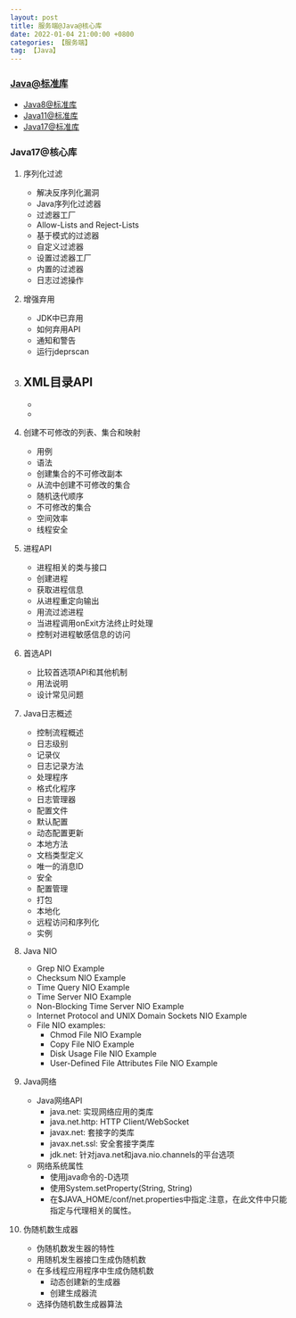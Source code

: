 ```yaml
---
layout: post
title: 服务端@Java@核心库
date: 2022-01-04 21:00:00 +0800
categories: 【服务端】
tag: 【Java】
---
```


### [Java@标准库](https://docs.oracle.com/en/java/javase/index.html)
- [Java8@标准库](https://docs.oracle.com/javase/8/)
- [Java11@标准库](https://docs.oracle.com/en/java/javase/11/core/java-core-libraries1.html)
- [Java17@标准库](https://docs.oracle.com/en/java/javase/17/core/java-core-libraries1.html)

### Java17@核心库

1. 序列化过滤
	- 解决反序列化漏洞
	- Java序列化过滤器
	- 过滤器工厂
	- Allow-Lists and Reject-Lists
	- 基于模式的过滤器
	- 自定义过滤器
	- 设置过滤器工厂
	- 内置的过滤器
	- 日志过滤操作
2. 增强弃用
	- JDK中已弃用
	- 如何弃用API
	- 通知和警告
	- 运行jdeprscan
3. XML目录API
	-
	- 
	- 

4. 创建不可修改的列表、集合和映射
	- 用例
	- 语法
	- 创建集合的不可修改副本
	- 从流中创建不可修改的集合
	- 随机迭代顺序
	- 不可修改的集合
	- 空间效率
	- 线程安全
5. 进程API
	- 进程相关的类与接口
	- 创建进程
	- 获取进程信息
	- 从进程重定向输出
	- 用流过滤进程
	- 当进程调用onExit方法终止时处理
	- 控制对进程敏感信息的访问
6. 首选API
	- 比较首选项API和其他机制
	- 用法说明
	- 设计常见问题

7. Java日志概述
	- 控制流程概述
	- 日志级别
	- 记录仪
	- 日志记录方法
	- 处理程序
	- 格式化程序
	- 日志管理器
	- 配置文件
	- 默认配置
	- 动态配置更新
	- 本地方法
	- 文档类型定义
	- 唯一的消息ID
	- 安全
	- 配置管理
	- 打包
	- 本地化
	- 远程访问和序列化
	- 实例
8. Java NIO
	- Grep NIO Example
	- Checksum NIO Example
	- Time Query NIO Example
	- Time Server NIO Example
	- Non-Blocking Time Server NIO Example
	- Internet Protocol and UNIX Domain Sockets NIO Example
	- File NIO examples:
		- Chmod File NIO Example
		- Copy File NIO Example
		- Disk Usage File NIO Example
		- User-Defined File Attributes File NIO Example

9. Java网络
	- Java网络API
		- java.net: 实现网络应用的类库
		- java.net.http: HTTP Client/WebSocket
		- javax.net: 套接字的类库
		- javax.net.ssl: 安全套接字类库
		- jdk.net: 针对java.net和java.nio.channels的平台选项
	- 网络系统属性
		- 使用java命令的-D选项
		- 使用System.setProperty(String, String)
		- 在$JAVA_HOME/conf/net.properties中指定.注意，在此文件中只能指定与代理相关的属性。
10. 伪随机数生成器
	- 伪随机数发生器的特性
	- 用随机发生器接口生成伪随机数
	- 在多线程应用程序中生成伪随机数
		- 动态创建新的生成器
		- 创建生成器流
	- 选择伪随机数生成器算法


